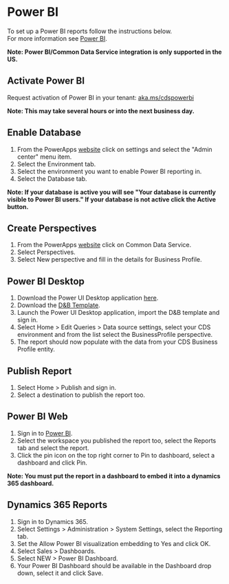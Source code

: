 # Power BI

To set up a Power BI reports follow the instructions below.  
For more information see [Power BI](https://powerbi.microsoft.com/en-us/).

**Note: Power BI/Common Data Service integration is only supported in the US.**

## Activate Power BI
Request activation of Power BI in your tenant: [aka.ms/cdspowerbi](https://forms.office.com/Pages/ResponsePage.aspx?id=v4j5cvGGr0GRqy180BHbRwWp5miMBjRAhmGSAULZVM5URVBXNE01M1NSUVFDWlpQVUhNNzQ0MUdINi4u)

**Note: This may take several hours or into the next business day.**

## Enable Database
1. From the PowerApps [website](https://web.powerapps.com) click on settings and select the "Admin center" menu item.
2. Select the Environment tab.
3. Select the environment you want to enable Power BI reporting in.
4. Select the Database tab.

**Note: If your database is active you will see "Your database is currently visible to Power BI users." If your database is not active click the Active button.**

## Create Perspectives
1. From the PowerApps [website](https://web.powerapps.com) click on Common Data Service.
2. Select Perspectives.
3. Select New perspective and fill in the details for Business Profile.

## Power BI Desktop
1. Download the Power UI Desktop application [here](https://powerbi.microsoft.com/en-us/desktop/).
2. Download the <a href="/assets/dnb_Optimizer_1_0_0_0_powerbi.pbit" download>D&B Template</a>. 
3. Launch the Power UI Desktop application, import the D&B template and sign in.
4. Select Home > Edit Queries > Data source settings, select your CDS environment and from the list select the BusinessProfile perspective.
5. The report should now populate with the data from your CDS Business Profile entity.

## Publish Report
1. Select Home > Publish and sign in.
2. Select a destination to publish the report too.

## Power BI Web
1. Sign in to [Power BI](https://powerbi.microsoft.com).
2. Select the workspace you published the report too, select the Reports tab and select the report.
3. Click the pin icon on the top right corner to Pin to dashboard, select a dashboard and click Pin.

**Note: You must put the report in a dashboard to embed it into a dynamics 365 dashboard.**
 
## Dynamics 365 Reports
1. Sign in to Dynamics 365.
2. Select Settings > Administration > System Settings, select the Reporting tab.
3. Set the Allow Power BI visualization embedding to Yes and click OK.
4. Select Sales > Dashboards.
5. Select NEW > Power BI Dashboard.
6. Your Power BI Dashboard should be available in the Dashboard drop down, select it and click Save.